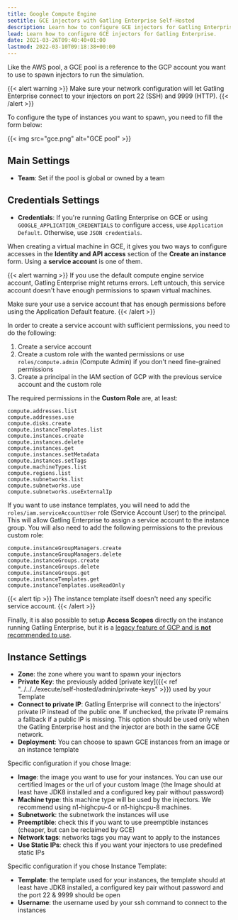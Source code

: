 ```yaml
---
title: Google Compute Engine
seotitle: GCE injectors with Gatling Enterprise Self-Hosted
description: Learn how to configure GCE injectors for Gatling Enterprise.
lead: Learn how to configure GCE injectors for Gatling Enterprise.
date: 2021-03-26T09:40:40+01:00
lastmod: 2022-03-10T09:18:38+00:00
---
```


Like the AWS pool, a GCE pool is a reference to the GCP account you want to use to spawn injectors to run the simulation.

{{< alert warning >}}
Make sure your network configuration will let Gatling Enterprise connect to your injectors on port 22 (SSH) and 9999 (HTTP).
{{< /alert >}}

To configure the type of instances you want to spawn, you need to fill the form below:

{{< img src="gce.png" alt="GCE pool" >}}

## Main Settings

- **Team**: Set if the pool is global or owned by a team

## Credentials Settings

- **Credentials**: If you're running Gatling Enterprise on GCE or using `GOOGLE_APPLICATION_CREDENTIALS` to configure access, use `Application Default`. Otherwise, use `JSON credentials`.

When creating a virtual machine in GCE, it gives you two ways to configure accesses in the **Identity and API access** section of the **Create an instance** form. Using a **service account** is one of them.

{{< alert warning >}}
If you use the default compute engine service account, Gatling Enterprise might returns errors. Left untouch, this service account doesn't have enough permissions to spawn virtual machines.

Make sure your use a service account that has enough permissions before using the Application Default feature.
{{< /alert >}}

In order to create a service account with sufficient permissions, you need to do the following:

1. Create a service account
2. Create a custom role with the wanted permissions or use `roles/compute.admin` (Compute Admin) if you don't need fine-grained permissions
3. Create a principal in the IAM section of GCP with the previous service account and the custom role

The required permissions in the **Custom Role** are, at least:

```
compute.addresses.list
compute.addresses.use
compute.disks.create
compute.instanceTemplates.list
compute.instances.create
compute.instances.delete
compute.instances.get
compute.instances.setMetadata
compute.instances.setTags
compute.machineTypes.list
compute.regions.list
compute.subnetworks.list
compute.subnetworks.use
compute.subnetworks.useExternalIp
```

If you want to use instance templates, you will need to add the `roles/iam.serviceAccountUser` role (Service Account User) to the principal. This will allow Gatling Enterprise to assign a service account to the instance group. You will also need to add the following permissions to the previous custom role:

```
compute.instanceGroupManagers.create
compute.instanceGroupManagers.delete
compute.instanceGroups.create
compute.instanceGroups.delete
compute.instanceGroups.get
compute.instanceTemplates.get
compute.instanceTemplates.useReadOnly
```

{{< alert tip >}}
The instance template itself doesn't need any specific service account.
{{< /alert >}}

Finally, it is also possible to setup **Access Scopes** directly on the instance running Gatling Enterprise, but it is a [legacy feature of GCP and is **not** recommended to use](https://cloud.google.com/iam/docs/best-practices-for-securing-service-accounts#access-scopes).

## Instance Settings

- **Zone**: the zone where you want to spawn your injectors
- **Private Key**: the previously added [private key]({{< ref "../../../execute/self-hosted/admin/private-keys" >}}) used by your Template
- **Connect to private IP**: Gatling Enterprise will connect to the injectors' private IP instead of the public one. If unchecked, the private IP remains a fallback if a public IP is missing. This option should be used only when the Gatling Enterprise host and the injector are both in the same GCE network.
- **Deployment**: You can choose to spawn GCE instances from an image or an instance template

Specific configuration if you chose Image:

- **Image**: the image you want to use for your instances. You can use our certified Images or the url of your custom Image (the Image should at least have JDK8 installed and a configured key pair without password)
- **Machine type**: this machine type will be used by the injectors. We recommend using n1-highcpu-4 or n1-highcpu-8 machines.
- **Subnetwork**: the subnetwork the instances will use
- **Preemptible**: check this if you want to use preemptible instances (cheaper, but can be reclaimed by GCE)
- **Network tags**: networks tags you may want to apply to the instances
- **Use Static IPs**: check this if you want your injectors to use predefined static IPs

Specific configuration if you chose Instance Template:

- **Template**: the template used for your instances, the template should at least have JDK8 installed, a configured key pair without password and the port 22 & 9999 should be open
- **Username**: the username used by your ssh command to connect to the instances
